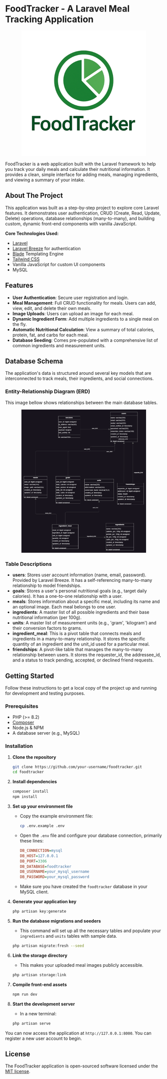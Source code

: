 # FoodTracker - A Laravel Meal Tracking Application

<p align="center">
<img src="public/images/logo.png" width="400" alt="foodtracker Logo">
</p>

FoodTracker is a web application built with the Laravel framework to help you track your daily meals and calculate their nutritional information. It provides a clean, simple interface for adding meals, managing ingredients, and viewing a summary of your intake.

## About The Project

This application was built as a step-by-step project to explore core Laravel features. It demonstrates user authentication, CRUD (Create, Read, Update, Delete) operations, database relationships (many-to-many), and building custom, dynamic front-end components with vanilla JavaScript.

**Core Technologies Used:**

* [Laravel](https://laravel.com/)
* [Laravel Breeze](https://www.google.com/search?q=https://laravel.com/docs/starter-kits%23laravel-breeze) for authentication
* [Blade](https://laravel.com/docs/blade) Templating Engine
* [Tailwind CSS](https://tailwindcss.com/)
* Vanilla JavaScript for custom UI components
* MySQL

## Features

* **User Authentication**: Secure user registration and login.
* **Meal Management**: Full CRUD functionality for meals. Users can add, view, edit, and delete their own meals.
* **Image Uploads**: Users can upload an image for each meal.
* **Dynamic Ingredient Form**: Add multiple ingredients to a single meal on the fly.
* **Automatic Nutritional Calculation**: View a summary of total calories, protein, fat, and carbs for each meal.
* **Database Seeding**: Comes pre-populated with a comprehensive list of common ingredients and measurement units.

## Database Schema

The application's data is structured around several key models that are interconnected to track meals, their ingredients, and social connections.

### Entity-Relationship Diagram (ERD)

This image bellow shows relationships between the main database tables.

<p align="center">
<img src="public/images/erd.png" width="400" alt="foodtracker Logo">
</p>

### Table Descriptions

* **users**: Stores user account information (name, email, password). Provided by Laravel Breeze. It has a self-referencing many-to-many relationship to model friendships.
* **goals**: Stores a user's personal nutritional goals (e.g., target daily calories). It has a one-to-one relationship with a user.
* **meals**: Stores information about a specific meal, including its name and an optional image. Each meal belongs to one user.
* **ingredients**: A master list of all possible ingredients and their base nutritional information (per 100g).
* **units**: A master list of measurement units (e.g., 'gram', 'kilogram') and their conversion factors to grams.
* **ingredient_meal**: This is a pivot table that connects meals and ingredients in a many-to-many relationship. It stores the specific quantity of an ingredient and the unit_id used for a particular meal.
* **friendships**: A pivot-like table that manages the many-to-many relationship between users. It stores the requester_id, the addressee_id, and a status to track pending, accepted, or declined friend requests.


## Getting Started

Follow these instructions to get a local copy of the project up and running for development and testing purposes.

### Prerequisites

* PHP (\>= 8.2)
* [Composer](https://getcomposer.org/)
* Node.js & NPM
* A database server (e.g., MySQL)

### Installation

1.  **Clone the repository**

    ```bash
    git clone https://github.com/your-username/foodtracker.git
    cd foodtracker
    ```

2.  **Install dependencies**

    ```bash
    composer install
    npm install
    ```

3.  **Set up your environment file**

    * Copy the example environment file:
      ```bash
      cp .env.example .env
      ```
    * Open the `.env` file and configure your database connection, primarily these lines:
      ```ini
      DB_CONNECTION=mysql
      DB_HOST=127.0.0.1
      DB_PORT=3306
      DB_DATABASE=foodtracker
      DB_USERNAME=your_mysql_username
      DB_PASSWORD=your_mysql_password
      ```
    * Make sure you have created the `foodtracker` database in your MySQL client.

4.  **Generate your application key**

    ```bash
    php artisan key:generate
    ```

5.  **Run the database migrations and seeders**

    * This command will set up all the necessary tables and populate your `ingredients` and `units` tables with sample data.

    <!-- end list -->

    ```bash
    php artisan migrate:fresh --seed
    ```

6.  **Link the storage directory**

    * This makes your uploaded meal images publicly accessible.

    <!-- end list -->

    ```bash
    php artisan storage:link
    ```

7.  **Compile front-end assets**

    ```bash
    npm run dev
    ```


8.  **Start the development server**

    * In a new terminal:

    <!-- end list -->

    ```bash
    php artisan serve
    ```

You can now access the application at `http://127.0.0.1:8000`. You can register a new user account to begin.

## License

The FoodTracker application is open-sourced software licensed under the [MIT license](https://opensource.org/licenses/MIT).
